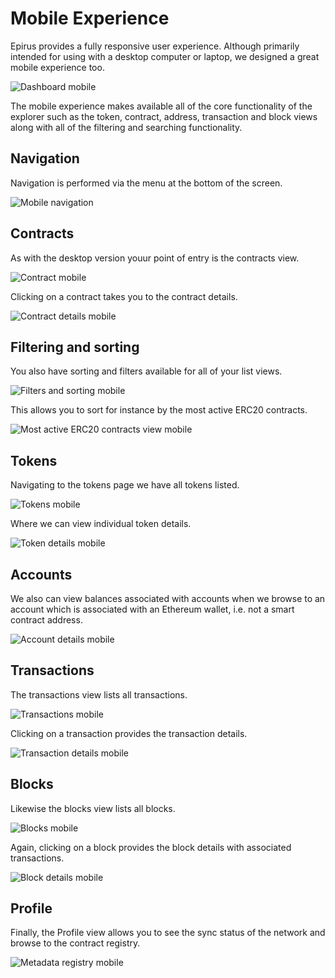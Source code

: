 # Mobile Experience

Epirus provides a fully responsive user experience. Although primarily intended for using with a desktop computer or laptop, we designed a great mobile experience too.

![Dashboard mobile](./img/dashboard_mobile.png)

The mobile experience makes available all of the core functionality of the explorer such as the token, contract, address, transaction and block views along with all of the filtering and searching functionality.

## Navigation

Navigation is performed via the menu at the bottom of the screen.

![Mobile navigation](./img/mobile_navigation.png)

## Contracts

As with the desktop version youur point of entry is the contracts view.

![Contract mobile](./img/contracts_mobile.png)

Clicking on a contract takes you to the contract details.

![Contract details mobile](./img/contract_details_mobile.png)

## Filtering and sorting

You also have sorting and filters available for all of your list views.

![Filters and sorting mobile](./img/filters_sorting_mobile.png)

This allows you to sort for instance by the most active ERC20 contracts.

![Most active ERC20 contracts view mobile](./img/most_active_erc20_contracts_mobile.png)

## Tokens

Navigating to the tokens page we have all tokens listed.

![Tokens mobile](./img/tokens_mobile.png)

Where we can view individual token details.

![Token details mobile](./img/token_details_mobile.png)

## Accounts

We also can view balances associated with accounts when we browse to an account which is associated with an Ethereum wallet, i.e. not a smart contract address.

![Account details mobile](./img/account_details_mobile.png)

## Transactions

The transactions view lists all transactions.

![Transactions mobile](./img/transactions_mobile.png)

Clicking on a transaction provides the transaction details.

![Transaction details mobile](./img/transaction_details_mobile.png)

## Blocks

Likewise the blocks view lists all blocks.

![Blocks mobile](./img/blocks_mobile.png)

Again, clicking on a block provides the block details with associated transactions.

![Block details mobile](./img/block_details_mobile.png)

## Profile

Finally, the Profile view allows you to see the sync status of the network and browse to the contract registry.

![Metadata registry mobile](./img/metadata_registry_mobile.png)
